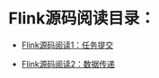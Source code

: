 # Flink源码阅读目录：

* [Flink源码阅读1：任务提交](../master/doc/jobsubmit.md)

* [Flink源码阅读2：数据传递](../master/doc/datadeliver.md)

